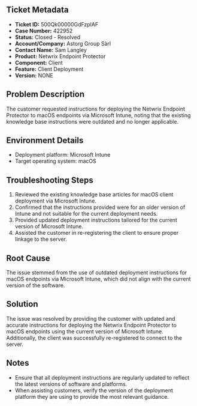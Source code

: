 ## Ticket Metadata
- **Ticket ID:** 500Qk00000GdFzpIAF
- **Case Number:** 422952
- **Status:** Closed - Resolved
- **Account/Company:** Astorg Group Sàrl
- **Contact Name:** Sam Langley
- **Product:** Netwrix Endpoint Protector
- **Component:** Client
- **Feature:** Client Deployment
- **Version:** NONE

## Problem Description
The customer requested instructions for deploying the Netwrix Endpoint Protector to macOS endpoints via Microsoft Intune, noting that the existing knowledge base instructions were outdated and no longer applicable.

## Environment Details
- Deployment platform: Microsoft Intune
- Target operating system: macOS

## Troubleshooting Steps
1. Reviewed the existing knowledge base articles for macOS client deployment via Microsoft Intune.
2. Confirmed that the instructions provided were for an older version of Intune and not suitable for the current deployment needs.
3. Provided updated deployment instructions tailored for the current version of Microsoft Intune.
4. Assisted the customer in re-registering the client to ensure proper linkage to the server.

## Root Cause
The issue stemmed from the use of outdated deployment instructions for macOS endpoints via Microsoft Intune, which did not align with the current version of the software.

## Solution
The issue was resolved by providing the customer with updated and accurate instructions for deploying the Netwrix Endpoint Protector to macOS endpoints using the current version of Microsoft Intune. Additionally, the client was successfully re-registered to connect to the server.

## Notes
- Ensure that all deployment instructions are regularly updated to reflect the latest versions of software and platforms.
- When assisting customers, verify the version of the deployment platform they are using to provide the most relevant guidance.